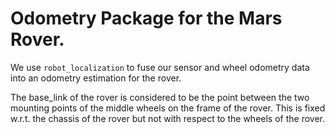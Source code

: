 # Odometry Package for the Mars Rover.
We use `robot_localization` to fuse our sensor and wheel odometry
data into an odometry estimation for the rover.

The base_link of the rover is considered to be the point
between the two mounting points of the middle wheels on the frame
of the rover. This is fixed w.r.t. the chassis of the rover but not
with respect to the wheels of the rover.
